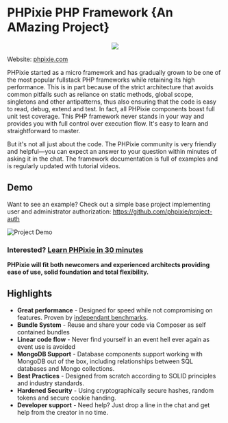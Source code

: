 # PHPixie PHP Framework {An AMazing Project}
<p align="center">
  <img src="https://phpixie.com/images/logo.png"/>
</p>

Website: [phpixie.com](https://phpixie.com/)

PHPixie started as a micro framework and has gradually grown to be one of the 
most popular fullstack PHP frameworks while retaining its high performance. 
This is in part because of the strict architecture that avoids common pitfalls 
such as reliance on static methods, global scope, singletons and other antipatterns, 
thus also ensuring that the code is easy to read, debug, extend and test. 
In fact, all PHPixie components boast full unit test coverage. This PHP framework
never stands in your way and provides you with full control over execution 
flow. It's easy to learn and straightforward to master.

But it's not all just about the code. The PHPixie community is very friendly and 
helpful—you can expect an answer to your question within minutes of asking 
it in the chat. The framework documentation is full of examples and is regularly 
updated with tutorial videos.

## Demo
Want to see an example? Check out a simple base project implementing user and administrator authorization: https://github.com/phpixie/project-auth

![Project Demo](http://i.imgur.com/WznceCf.gif)

### Interested? [Learn PHPixie in 30 minutes](https://phpixie.com/quickstart.html)

**PHPixie will fit both newcomers and experienced architects providing ease of use, solid foundation and total flexibility.**

## Highlights
  - **Great performance** - Designed for speed while not compromising on features. Proven by [independant benchmarks](https://www.techempower.com/benchmarks/#section=data-r9&hw=peak&test=fortune&l=sg). 
  - **Bundle System** - Reuse and share your code via Composer as self contained bundles
  - **Linear code flow** - Never find yourself in an event hell ever again as event use is avoided
  - **MongoDB Support** - Database components support working with MongoDB out of the box, including relationships between SQL databases and Mongo collections.
  - **Best Practices** - Designed from scratch according to SOLID principles and industry standards.
  - **Hardened Security** - Using cryptographically secure hashes, random tokens and secure cookie handing.
  - **Developer support** - Need help? Just drop a line in the chat and get help from the creator in no time.

 
